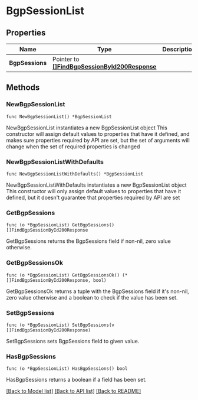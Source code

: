 # BgpSessionList

## Properties

Name | Type | Description | Notes
------------ | ------------- | ------------- | -------------
**BgpSessions** | Pointer to [**[]FindBgpSessionById200Response**](FindBgpSessionById200Response.md) |  | [optional] 

## Methods

### NewBgpSessionList

`func NewBgpSessionList() *BgpSessionList`

NewBgpSessionList instantiates a new BgpSessionList object
This constructor will assign default values to properties that have it defined,
and makes sure properties required by API are set, but the set of arguments
will change when the set of required properties is changed

### NewBgpSessionListWithDefaults

`func NewBgpSessionListWithDefaults() *BgpSessionList`

NewBgpSessionListWithDefaults instantiates a new BgpSessionList object
This constructor will only assign default values to properties that have it defined,
but it doesn't guarantee that properties required by API are set

### GetBgpSessions

`func (o *BgpSessionList) GetBgpSessions() []FindBgpSessionById200Response`

GetBgpSessions returns the BgpSessions field if non-nil, zero value otherwise.

### GetBgpSessionsOk

`func (o *BgpSessionList) GetBgpSessionsOk() (*[]FindBgpSessionById200Response, bool)`

GetBgpSessionsOk returns a tuple with the BgpSessions field if it's non-nil, zero value otherwise
and a boolean to check if the value has been set.

### SetBgpSessions

`func (o *BgpSessionList) SetBgpSessions(v []FindBgpSessionById200Response)`

SetBgpSessions sets BgpSessions field to given value.

### HasBgpSessions

`func (o *BgpSessionList) HasBgpSessions() bool`

HasBgpSessions returns a boolean if a field has been set.


[[Back to Model list]](../README.md#documentation-for-models) [[Back to API list]](../README.md#documentation-for-api-endpoints) [[Back to README]](../README.md)


